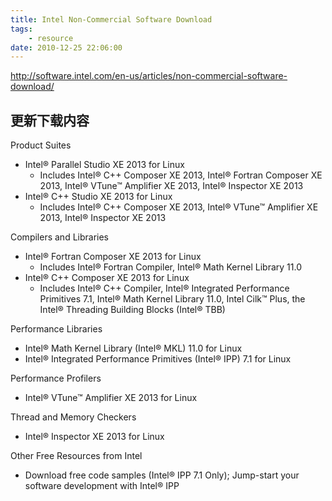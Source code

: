 ```yaml
---
title: Intel Non-Commercial Software Download
tags:
    - resource
date: 2010-12-25 22:06:00
---
```


http://software.intel.com/en-us/articles/non-commercial-software-download/
<!-- more -->

## 更新下载内容

Product Suites
- Intel® Parallel Studio XE 2013 for Linux
  - Includes Intel® C++ Composer XE 2013, Intel® Fortran Composer XE 2013, Intel® VTune™ Amplifier XE 2013, Intel® Inspector XE 2013
- Intel® C++ Studio XE 2013 for Linux
  - Includes Intel® C++ Composer XE 2013, Intel® VTune™ Amplifier XE 2013, Intel® Inspector XE 2013

Compilers and Libraries
- Intel® Fortran Composer XE 2013 for Linux
  - Includes Intel® Fortran Compiler, Intel® Math Kernel Library 11.0
- Intel® C++ Composer XE 2013 for Linux
  - Includes Intel® C++ Compiler, Intel® Integrated Performance Primitives 7.1, Intel® Math Kernel Library 11.0, Intel Cilk™ Plus, the Intel® Threading Building Blocks (Intel® TBB)

Performance Libraries
- Intel® Math Kernel Library (Intel® MKL) 11.0 for Linux
- Intel® Integrated Performance Primitives (Intel® IPP) 7.1 for Linux

Performance Profilers
- Intel® VTune™ Amplifier XE 2013 for Linux

Thread and Memory Checkers
- Intel® Inspector XE 2013 for Linux

Other Free Resources from Intel
- Download free code samples (Intel® IPP 7.1 Only); Jump-start your software development with Intel® IPP
